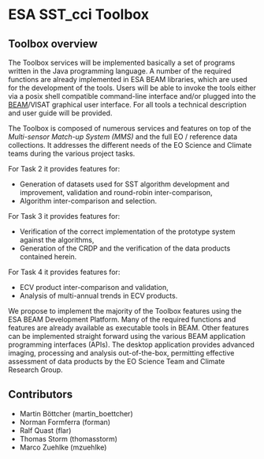 # ESA SST_cci Toolbox 

## Toolbox overview

The Toolbox services will be implemented basically a set of programs written in the Java
programming language. A number of the required functions are already implemented in
ESA BEAM libraries, which are used for the development of the tools. Users will be able 
to invoke the tools either via a posix
shell compatible command-line interface and/or plugged into the 
[BEAM](http://www.brockmann-consult.de/cms/web/beam/)/VISAT graphical
user interface. For all tools a technical description and user guide will be provided.

The Toolbox is composed of numerous services and features on top of the *Multi-sensor Match-up 
System (MMS)* and the full EO / reference data collections. It addresses the different 
needs of the EO Science and Climate teams during the various project tasks.

For Task 2 it provides features for:

* Generation of datasets used for SST algorithm development and improvement, validation and round-robin inter-comparison,
* Algorithm inter-comparison and selection.

For Task 3 it provides features for:

* Verification of the correct implementation of the prototype system against the algorithms,
* Generation of the CRDP and the verification of the data products contained herein.

For Task 4 it provides features for:

* ECV product inter-comparison and validation,
* Analysis of multi-annual trends in ECV products.

We propose to implement the majority of the Toolbox features using the ESA BEAM Development 
Platform. Many of the required functions and features are already available as executable 
tools in BEAM. 
Other features can be implemented straight forward using the various BEAM application 
programming interfaces (APIs). The desktop application provides advanced imaging,
processing and analysis out-of-the-box, permitting effective assessment of data products 
by the EO Science Team and Climate Research Group.


## Contributors

* Martin Böttcher (martin_boettcher)
* Norman Formferra (forman)
* Ralf Quast (flar)
* Thomas Storm (thomasstorm)
* Marco Zuehlke (mzuehlke)
